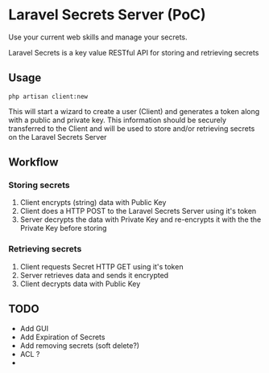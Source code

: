 # Laravel Secrets Server (PoC)

Use your current web skills and manage your secrets.

Laravel Secrets is a key value RESTful API for storing and retrieving secrets

## Usage

```
php artisan client:new
```

This will start a wizard to create a user (Client) and generates a token along with a public and private key.
This information should be securely transferred to the Client and will be used to store and/or retrieving secrets on the Laravel Secrets Server


## Workflow

### Storing secrets
1. Client encrypts (string) data with Public Key
2. Client does a HTTP POST to the Laravel Secrets Server using it's token
3. Server decrypts the data with Private Key and re-encrypts it with the the Private Key before storing 

### Retrieving secrets
1. Client requests Secret HTTP GET using it's token
2. Server retrieves data and sends it encrypted
3. Client decrypts data with Public Key

## TODO
- Add GUI
- Add Expiration of Secrets
- Add removing secrets (soft delete?)
- ACL ?
- 
